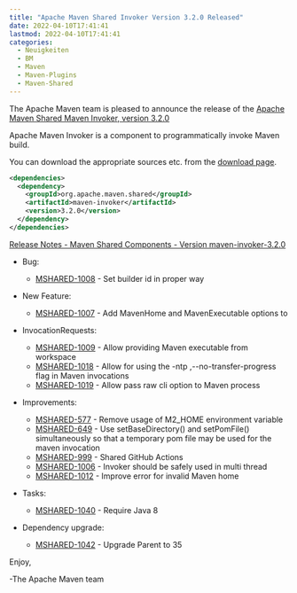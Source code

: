 ```yaml
---
title: "Apache Maven Shared Invoker Version 3.2.0 Released"
date: 2022-04-10T17:41:41
lastmod: 2022-04-10T17:41:41
categories:
  - Neuigkeiten
  - BM
  - Maven
  - Maven-Plugins
  - Maven-Shared
---
```

The Apache Maven team is pleased to announce the release of the 
[Apache Maven Shared Maven Invoker, version 3.2.0](https://maven.apache.org/shared/maven-invoker/)

Apache Maven Invoker is a component to programmatically invoke Maven build.

You can download the appropriate sources etc. from the 
[download page](https://maven.apache.org/shared/maven-invoker/download.cgi).


```xml
<dependencies>
  <dependency>
    <groupId>org.apache.maven.shared</groupId>
    <artifactId>maven-invoker</artifactId>
    <version>3.2.0</version>
  </dependency>
</dependencies>
```

<!-- more -->

[Release Notes - Maven Shared Components - Version maven-invoker-3.2.0](https://issues.apache.org/jira/secure/ReleaseNote.jspa?version=12349685&styleName=Text&projectId=12317922)


* Bug:
 
  * [MSHARED-1008](https://issues.apache.org/jira/browse/MSHARED-1008) - Set builder id in proper way

* New Feature:
 
  * [MSHARED-1007](https://issues.apache.org/jira/browse/MSHARED-1007) - Add MavenHome and MavenExecutable options to
 
* InvocationRequests:

  * [MSHARED-1009](https://issues.apache.org/jira/browse/MSHARED-1009) - Allow providing Maven executable from workspace
  * [MSHARED-1018](https://issues.apache.org/jira/browse/MSHARED-1018) - Allow for using the -ntp ,--no-transfer-progress flag in Maven invocations
  * [MSHARED-1019](https://issues.apache.org/jira/browse/MSHARED-1019) - Allow pass raw cli option to Maven process

* Improvements:
 
  * [MSHARED-577](https://issues.apache.org/jira/browse/MSHARED-577) - Remove usage of M2_HOME environment variable
  * [MSHARED-649](https://issues.apache.org/jira/browse/MSHARED-649) - Use setBaseDirectory() and setPomFile() simultaneously so that a temporary pom file may be used for the maven invocation
  * [MSHARED-999](https://issues.apache.org/jira/browse/MSHARED-999) - Shared GitHub Actions
  * [MSHARED-1006](https://issues.apache.org/jira/browse/MSHARED-1006) - Invoker should be safely used in multi thread
  * [MSHARED-1012](https://issues.apache.org/jira/browse/MSHARED-1012) - Improve error for invalid Maven home

* Tasks:
 
  * [MSHARED-1040](https://issues.apache.org/jira/browse/MSHARED-1040) - Require Java 8

* Dependency upgrade:
 
  * [MSHARED-1042](https://issues.apache.org/jira/browse/MSHARED-1042) - Upgrade Parent to 35


Enjoy,

-The Apache Maven team 

